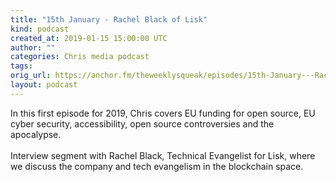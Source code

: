 ```yaml
---
title: "15th January - Rachel Black of Lisk"
kind: podcast
created_at: 2019-01-15 15:00:00 UTC
author: ""
categories: Chris media podcast
tags: 
orig_url: https://anchor.fm/theweeklysqueak/episodes/15th-January---Rachel-Black-of-Lisk-e2ulav
layout: podcast
---
```

<p>In this first episode for 2019, Chris covers EU funding for open source, EU cyber security, accessibility, open source controversies and the apocalypse.<br>
<br>
Interview segment with Rachel Black, Technical Evangelist for Lisk, where we discuss the company and tech evangelism in the blockchain space.</p>
